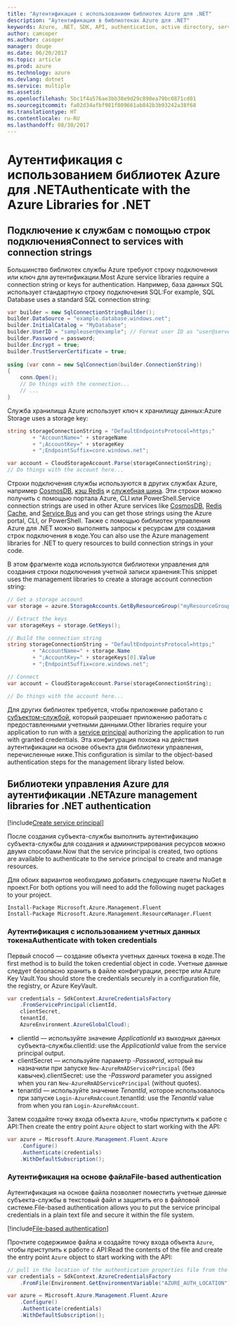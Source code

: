 ```yaml
---
title: "Аутентификация с использованием библиотек Azure для .NET"
description: "Аутентификация в библиотеках Azure для .NET"
keywords: Azure, .NET, SDK, API, authentication, active directory, service principal
author: camsoper
ms.author: casoper
manager: douge
ms.date: 06/20/2017
ms.topic: article
ms.prod: azure
ms.technology: azure
ms.devlang: dotnet
ms.service: multiple
ms.assetid: 
ms.openlocfilehash: 5bc1f4a576ae3bb38e9d29c890ea79bc0871cd01
ms.sourcegitcommit: fa02d34afbf981f809661ab842b3b93242a38f68
ms.translationtype: HT
ms.contentlocale: ru-RU
ms.lasthandoff: 08/30/2017
---
```

# <a name="authenticate-with-the-azure-libraries-for-net"></a><span data-ttu-id="e89e1-104">Аутентификация с использованием библиотек Azure для .NET</span><span class="sxs-lookup"><span data-stu-id="e89e1-104">Authenticate with the Azure Libraries for .NET</span></span>

## <a name="connect-to-services-with-connection-strings"></a><span data-ttu-id="e89e1-105">Подключение к службам с помощью строк подключения</span><span class="sxs-lookup"><span data-stu-id="e89e1-105">Connect to services with connection strings</span></span>

<span data-ttu-id="e89e1-106">Большинство библиотек службы Azure требуют строку подключения или ключ для аутентификации.</span><span class="sxs-lookup"><span data-stu-id="e89e1-106">Most Azure service libraries require a connection string or keys for authentication.</span></span> <span data-ttu-id="e89e1-107">Например, база данных SQL использует стандартную строку подключения SQL:</span><span class="sxs-lookup"><span data-stu-id="e89e1-107">For example, SQL Database uses a standard SQL connection string:</span></span>

```csharp
var builder = new SqlConnectionStringBuilder();
builder.DataSource = "example.database.windows.net";
builder.InitialCatalog = "MyDatabase";
builder.UserID = "sampleuser@example"; // Format user ID as "user@server"
builder.Password = password;
builder.Encrypt = true;
builder.TrustServerCertificate = true;
                
using (var conn = new SqlConnection(builder.ConnectionString))
{
    conn.Open();
    // Do things with the connection...
    // ...
}
```

<span data-ttu-id="e89e1-108">Служба хранилища Azure использует ключ к хранилищу данных:</span><span class="sxs-lookup"><span data-stu-id="e89e1-108">Azure Storage uses a storage key:</span></span>

```csharp
string storageConnectionString = "DefaultEndpointsProtocol=https;"
        + "AccountName=" + storageName
        + ";AccountKey=" + storageKey
        + ";EndpointSuffix=core.windows.net";

var account = CloudStorageAccount.Parse(storageConnectionString);
// Do things with the account here...
```

<span data-ttu-id="e89e1-109">Строки подключения службы используются в других службах Azure, например [CosmosDB](https://docs.microsoft.com/en-us/azure/documentdb/documentdb-dotnet-application#a-nametoc395637769astep-5-wiring-up-azure-cosmos-db), [кэш Redis](https://docs.microsoft.com/en-us/azure/redis-cache/cache-dotnet-how-to-use-azure-redis-cache) и [служебная шина](https://docs.microsoft.com/en-us/azure/service-bus-messaging/service-bus-dotnet-get-started-with-queues). Эти строки можно получить с помощью портала Azure, CLI или PowerShell.</span><span class="sxs-lookup"><span data-stu-id="e89e1-109">Service connection strings are used in other Azure services like [CosmosDB](https://docs.microsoft.com/en-us/azure/documentdb/documentdb-dotnet-application#a-nametoc395637769astep-5-wiring-up-azure-cosmos-db), [Redis Cache](https://docs.microsoft.com/en-us/azure/redis-cache/cache-dotnet-how-to-use-azure-redis-cache), and [Service Bus](https://docs.microsoft.com/en-us/azure/service-bus-messaging/service-bus-dotnet-get-started-with-queues) and you can get those strings using the Azure portal, CLI, or PowerShell.</span></span>  <span data-ttu-id="e89e1-110">Также с помощью библиотек управления Azure для .NET можно выполнять запросы к ресурсам для создания строк подключения в коде.</span><span class="sxs-lookup"><span data-stu-id="e89e1-110">You can also use the Azure management libraries for .NET to query resources to build connection strings in your code.</span></span> 

<span data-ttu-id="e89e1-111">В этом фрагменте кода используются библиотеки управления для создания строки подключения учетной записи хранения:</span><span class="sxs-lookup"><span data-stu-id="e89e1-111">This snippet uses the management libraries to create a storage account connection string:</span></span>

```csharp
// Get a storage account
var storage = azure.StorageAccounts.GetByResourceGroup("myResourceGroup", "myStorageAccount");

// Extract the keys
var storageKeys = storage.GetKeys();

// Build the connection string
string storageConnectionString = "DefaultEndpointsProtocol=https;"
        + "AccountName=" + storage.Name
        + ";AccountKey=" + storageKeys[0].Value
        + ";EndpointSuffix=core.windows.net";

// Connect
var account = CloudStorageAccount.Parse(storageConnectionString);

// Do things with the account here...
```

<span data-ttu-id="e89e1-112">Для других библиотек требуется, чтобы приложение работало с [субъектом-службой](https://docs.microsoft.com/azure/active-directory/develop/active-directory-application-objects), который разрешает приложению работать с предоставленными учетными данными.</span><span class="sxs-lookup"><span data-stu-id="e89e1-112">Other libraries require your application to run with a [service principal](https://docs.microsoft.com/azure/active-directory/develop/active-directory-application-objects) authorizing the application to run with granted credentials.</span></span> <span data-ttu-id="e89e1-113">Эта конфигурация похожа на действия аутентификации на основе объекта для библиотеки управления, перечисленные ниже.</span><span class="sxs-lookup"><span data-stu-id="e89e1-113">This configuration is similar to the object-based authentication steps for the management library listed below.</span></span>

## <span data-ttu-id="e89e1-114"><a name="mgmt-auth"></a>Библиотеки управления Azure для аутентификации .NET</span><span class="sxs-lookup"><span data-stu-id="e89e1-114"><a name="mgmt-auth"></a>Azure management libraries for .NET authentication</span></span>

[!include[Create service principal](includes/create-sp.md)]

<span data-ttu-id="e89e1-115">После создания субъекта-службы выполнить аутентификацию субъекта-службы для создания и администрирования ресурсов можно двумя способами.</span><span class="sxs-lookup"><span data-stu-id="e89e1-115">Now that the service principal is created, two options are available to authenticate to the service principal to create and manage resources.</span></span>

<span data-ttu-id="e89e1-116">Для обоих вариантов необходимо добавить следующие пакеты NuGet в проект.</span><span class="sxs-lookup"><span data-stu-id="e89e1-116">For both options you will need to add the following nuget packages to your project.</span></span>

```
Install-Package Microsoft.Azure.Management.Fluent
Install-Package Microsoft.Azure.Management.ResourceManager.Fluent
```

### <a name="authenticate-with-token-credentials"></a><span data-ttu-id="e89e1-117">Аутентификация с использованием учетных данных токена</span><span class="sxs-lookup"><span data-stu-id="e89e1-117">Authenticate with token credentials</span></span>

<span data-ttu-id="e89e1-118">Первый способ — создание объекта учетных данных токена в коде.</span><span class="sxs-lookup"><span data-stu-id="e89e1-118">The first method is to build the token credential object in code.</span></span>  <span data-ttu-id="e89e1-119">Учетные данные следует безопасно хранить в файле конфигурации, реестре или Azure Key Vault.</span><span class="sxs-lookup"><span data-stu-id="e89e1-119">You should store the credentials securely in a configuration file, the registry, or Azure KeyVault.</span></span>

```csharp
var credentials = SdkContext.AzureCredentialsFactory
    .FromServicePrincipal(clientId,
    clientSecret,
    tenantId, 
    AzureEnvironment.AzureGlobalCloud);
```

- <span data-ttu-id="e89e1-120">clientId — используйте значение *ApplicationId* из выходных данных субъекта-службы.</span><span class="sxs-lookup"><span data-stu-id="e89e1-120">clientId: use the *ApplicationId* value from the service principal output.</span></span>
- <span data-ttu-id="e89e1-121">clientSecret — используйте параметр *-Password*, который вы назначили при запуске `New-AzureRmADServicePrincipal` (без кавычек).</span><span class="sxs-lookup"><span data-stu-id="e89e1-121">clientSecret: use the *-Password* parameter you assigned when you ran `New-AzureRmADServicePrincipal` (without quotes).</span></span>
- <span data-ttu-id="e89e1-122">tenantId — используйте значение *TenantId*, которое использовалось при запуске `Login-AzureRmAccount`.</span><span class="sxs-lookup"><span data-stu-id="e89e1-122">tenantId: use the *TenantId* value from when you ran `Login-AzureRmAccount`.</span></span>

<span data-ttu-id="e89e1-123">Затем создайте точку входа объекта `Azure`, чтобы приступить к работе с API:</span><span class="sxs-lookup"><span data-stu-id="e89e1-123">Then create the entry point `Azure` object to start working with the API:</span></span>

```csharp
var azure = Microsoft.Azure.Management.Fluent.Azure
    .Configure()
    .Authenticate(credentials)
    .WithDefaultSubscription();
```

### <span data-ttu-id="e89e1-124"><a name="mgmt-file"></a>Аутентификация на основе файла</span><span class="sxs-lookup"><span data-stu-id="e89e1-124"><a name="mgmt-file"></a>File-based authentication</span></span>

<span data-ttu-id="e89e1-125">Аутентификация на основе файла позволяет поместить учетные данные субъекта-службы в текстовый файл и защитить его в файловой системе.</span><span class="sxs-lookup"><span data-stu-id="e89e1-125">File-based authentication allows you to put the service principal credentials in a plain text file and secure it within the file system.</span></span>

[!include[File-based authentication](includes/file-based-auth.md)]

<span data-ttu-id="e89e1-126">Прочтите содержимое файла и создайте точку входа объекта `Azure`, чтобы приступить к работе с API:</span><span class="sxs-lookup"><span data-stu-id="e89e1-126">Read the contents of the file and create the entry point `Azure` object to start working with the API:</span></span>

```csharp
// pull in the location of the authentication properties file from the environment 
var credentials = SdkContext.AzureCredentialsFactory
    .FromFile(Environment.GetEnvironmentVariable("AZURE_AUTH_LOCATION"));

var azure = Microsoft.Azure.Management.Fluent.Azure
    .Configure()
    .Authenticate(credentials)
    .WithDefaultSubscription();
```
